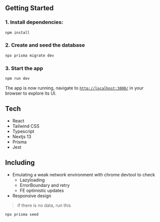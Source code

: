 ## Getting Started

### 1. Install dependencies:

```bash
npm install
```

### 2. Create and seed the database

```bash
npx prisma migrate dev
```

### 3. Start the app

```bash
npm run dev
```

The app is now running, navigate to [`http://localhost:3000/`](http://localhost:3000/) in your browser to explore its UI.

## Tech

- React
- Tailwind CSS
- Typescript
- Nextjs 13
- Prisma
- Jest

## Including

- Emulating a weak network environment with chrome devtool to check
  - Lazyloading
  - ErrorBoundary and retry
  - FE optimistic updates
- Responsive design

> if there is no data, run this
```bash
npx prisma seed
```
